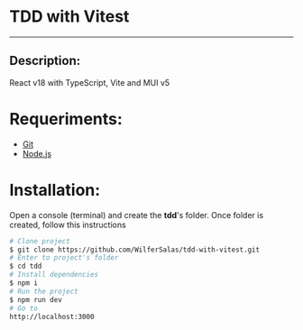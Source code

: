 # TDD with Vitest

---

## Description:

React v18 with TypeScript, Vite and MUI v5

# Requeriments:

- [Git](https://git-scm.com/)
- [Node.js](https://nodejs.org/en/)

# Installation:

Open a console (terminal) and create the **tdd**'s folder. Once folder is created, follow this instructions

```bash
# Clone project
$ git clone https://github.com/WilferSalas/tdd-with-vitest.git
# Enter to project's folder
$ cd tdd
# Install dependencies
$ npm i
# Run the project
$ npm run dev
# Go to
http://localhost:3000
```
